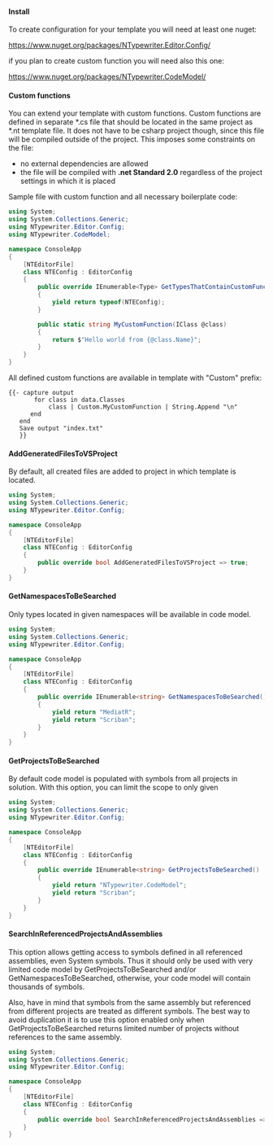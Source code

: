 #### Install

To create configuration for your template you will need at least one nuget:

https://www.nuget.org/packages/NTypewriter.Editor.Config/

if you plan to create custom function you will need also this one:

https://www.nuget.org/packages/NTypewriter.CodeModel/


#### Custom functions

You can extend your template with custom functions. Custom functions are defined in separate *.cs file that should be located in the same project as *.nt template file. It does not have to be csharp project though, since this file will be compiled outside of the project. This imposes  some constraints on the file:  

- no external dependencies are allowed 
- the file will be compiled with **.net Standard 2.0** regardless of the project settings in which it is placed

Sample file with custom function and all necessary boilerplate code:

```csharp
using System;
using System.Collections.Generic;
using NTypewriter.Editor.Config;
using NTypewriter.CodeModel;

namespace ConsoleApp
{
    [NTEditorFile]
    class NTEConfig : EditorConfig
    {
        public override IEnumerable<Type> GetTypesThatContainCustomFunctions()
        {
            yield return typeof(NTEConfig);
        }

        public static string MyCustomFunction(IClass @class)
        {
            return $"Hello world from {@class.Name}";
        }
    }
}
```

All defined custom functions are available in template with "Custom" prefix:

```
{{- capture output
       for class in data.Classes 
           class | Custom.MyCustomFunction | String.Append "\n"
      end
   end
   Save output "index.txt"
   }}
```

#### AddGeneratedFilesToVSProject

By default, all created files are added to project in which template is located. 

```csharp
using System;
using System.Collections.Generic;
using NTypewriter.Editor.Config;

namespace ConsoleApp
{
    [NTEditorFile]
    class NTEConfig : EditorConfig
    {
        public override bool AddGeneratedFilesToVSProject => true;
    }
}
```

#### GetNamespacesToBeSearched

Only types located in given namespaces will be available in code model. 

```csharp
using System;
using System.Collections.Generic;
using NTypewriter.Editor.Config;

namespace ConsoleApp
{
    [NTEditorFile]
    class NTEConfig : EditorConfig
    {
        public override IEnumerable<string> GetNamespacesToBeSearched()
        {
            yield return "MediatR";
            yield return "Scriban";
        }
    }
}
```

#### GetProjectsToBeSearched

By default code model is populated with symbols from all projects in solution. With this option, you can limit the scope to only given 

```csharp
using System;
using System.Collections.Generic;
using NTypewriter.Editor.Config;

namespace ConsoleApp
{
    [NTEditorFile]
    class NTEConfig : EditorConfig
    {
        public override IEnumerable<string> GetProjectsToBeSearched()
        {
            yield return "NTypewriter.CodeModel";
            yield return "Scriban";
        }
    }
}
```

#### SearchInReferencedProjectsAndAssemblies

This option allows getting access to symbols defined in all referenced assemblies, even System symbols. Thus it should only be used with very limited code model by GetProjectsToBeSearched and/or GetNamespacesToBeSearched, otherwise, your code model will contain thousands of symbols.

Also, have in mind that symbols from the same assembly but referenced from different projects are treated as different symbols. The best way to avoid duplication it is to use this option enabled only when GetProjectsToBeSearched returns limited number of projects without references to the same assembly.


```csharp
using System;
using System.Collections.Generic;
using NTypewriter.Editor.Config;

namespace ConsoleApp
{
    [NTEditorFile]
    class NTEConfig : EditorConfig
    {
        public override bool SearchInReferencedProjectsAndAssemblies => false;
    }
}
```








